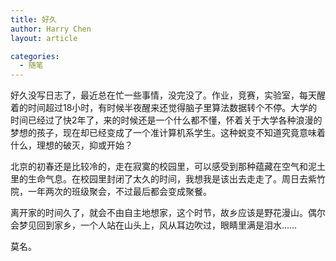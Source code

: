 ```yaml
---
title: 好久
author: Harry Chen
layout: article

categories:
  - 随笔
---
```


  好久没写日志了，最近总在忙一些事情，没完没了。作业，竞赛，实验室，每天醒着的时间超过18小时，有时候半夜醒来还觉得脑子里算法数据转个不停。大学的时间已经过了快2年了，来的时候还是一个什么都不懂，怀着关于大学各种浪漫的梦想的孩子，现在却已经变成了一个准计算机系学生。这种蜕变不知道究竟意味着什么，理想的破灭，抑或开始？

  北京的初春还是比较冷的，走在寂寞的校园里，可以感受到那种蕴藏在空气和泥土里的生命气息。在校园里封闭了太久的时间，我想我是该出去走走了。周日去紫竹院，一年两次的班级聚会，不过最后都会变成聚餐。

  离开家的时间久了，就会不由自主地想家，这个时节，故乡应该是野花漫山。偶尔会梦见回到家乡，一个人站在山头上，风从耳边吹过，眼睛里满是泪水……

  莫名。
